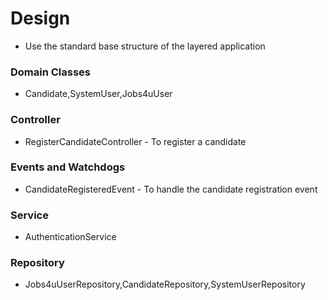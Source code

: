 # Design

- Use the standard base structure of the layered application


### Domain Classes

- Candidate,SystemUser,Jobs4uUser

### Controller

- RegisterCandidateController - To register a candidate

### Events and Watchdogs

- CandidateRegisteredEvent - To handle the candidate registration event

### Service

- AuthenticationService

### Repository

- Jobs4uUserRepository,CandidateRepository,SystemUserRepository